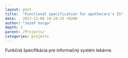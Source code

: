 ```yaml
---
layout: post
title:  "Functional specification for apothecary's IS"
date:   2017-12-08 19:20:15 +0200
author: "Jozef Varga"
depth: 2
parent: /Projects/
categories: projects
---
```


Funkčná špecifikácia pre informačný systém lekárne.